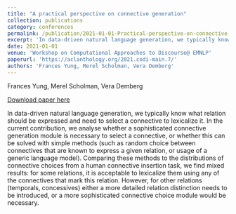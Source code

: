 ```yaml
---
title: "A practical perspective on connective generation"
collection: publications
category: conferences
permalink: /publication/2021-01-01-Practical-perspective-on-connective-generation
excerpt: 'In data-driven natural language generation, we typically know what relation should be expressed and need to select a connective to lexicalize it. In the current contribution, we analyse whether a sophisticated connective generation module is necessary to select a connective, or whether this can be solved with simple methods (such as random choice between connectives that are known to express a given relation, or usage of a generic language model). Comparing these methods to the distributions of connective choices from a human connective insertion task, we find mixed results: for some relations, it is acceptable to lexicalize them using any of the connectives that mark this relation. However, for other relations (temporals, concessives) either a more detailed relation distinction needs to be introduced, or a more sophisticated connective choice module would be necessary.'
date: 2021-01-01
venue: 'Workshop on Computational Approaches to Discourse@ EMNLP'
paperurl: 'https://aclanthology.org/2021.codi-main.7/'
authors: 'Frances Yung, Merel Scholman, Vera Demberg'
---
```

Frances Yung, Merel Scholman, Vera Demberg

<a href='https://aclanthology.org/2021.codi-main.7/'>Download paper here</a>

In data-driven natural language generation, we typically know what relation should be expressed and need to select a connective to lexicalize it. In the current contribution, we analyse whether a sophisticated connective generation module is necessary to select a connective, or whether this can be solved with simple methods (such as random choice between connectives that are known to express a given relation, or usage of a generic language model). Comparing these methods to the distributions of connective choices from a human connective insertion task, we find mixed results: for some relations, it is acceptable to lexicalize them using any of the connectives that mark this relation. However, for other relations (temporals, concessives) either a more detailed relation distinction needs to be introduced, or a more sophisticated connective choice module would be necessary.
